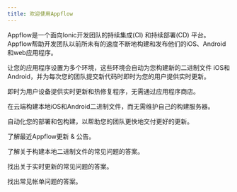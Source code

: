 ```yaml
---
title: 欢迎使用Appflow
---
```


Appflow是一个面向Ionic开发团队的持续集成(CI) 和持续部署(CD) 平台。 Appflow帮助开发团队以前所未有的速度不断地构建和发布他们的iOS、Android和web应用程序。

<docs-cards class="static-width"> <docs-card header="Quickstart" href="/docs/appflow/quickstart/connect" img="/docs/assets/icons/guide-quickstart.png"> 

让您的应用程序设置为多个环境，这些环境会自动为您构建新的二进制文件 iOS和Android，并为每次您的团队提交新代码时即时为您的用户提供实时更新。</docs-card>

<docs-card header="Deploy" href="/docs/appflow/deploy/intro" icon="/docs/assets/icons/guide-deploy-icon.png"> 

即时为用户设备提供实时更新和热修复程序，无需通过应用程序商店。</docs-card>

<docs-card header="Package" href="/docs/appflow/package/intro" icon="/docs/assets/icons/guide-package-icon.png"> 

在云端构建本地iOS和Android二进制文件，而无需维护自己的构建服务器。</docs-card>

<docs-card header="Automate" href="/docs/appflow/automation/intro" icon="/docs/assets/icons/guide-automate-icon.png"> 

自动化您的部署和包构建，以帮助您的团队更快地交付更好的更新。</docs-card>

<docs-card header="News & Updates" href="https://ionic.zendesk.com/hc/en-us/categories/360000410554-Announcements" icon="/docs/assets/icons/guide-news-icon.png"> 

了解最近Appflow更新 & 公告。</docs-card>

<docs-card header="Package FAQ" href="https://ionic.zendesk.com/hc/en-us/categories/360000410494-Package" icon="/docs/assets/icons/guide-faq-icon.png"> 

了解关于构建本地二进制文件的常见问题的答案。</docs-card>

<docs-card header="Deploy FAQ" href="https://ionic.zendesk.com/hc/en-us/categories/360000409113-Deploy" icon="/docs/assets/icons/guide-faq-icon.png"> 

找出关于实时更新的常见问题的答案。</docs-card>

<docs-card header="Billing FAQ" href="https://ionic.zendesk.com/hc/en-us/categories/360000410574-Billing-Support" icon="/docs/assets/icons/guide-faq-icon.png"> 

找出常见帐单问题的答案。</docs-card> </docs-cards>